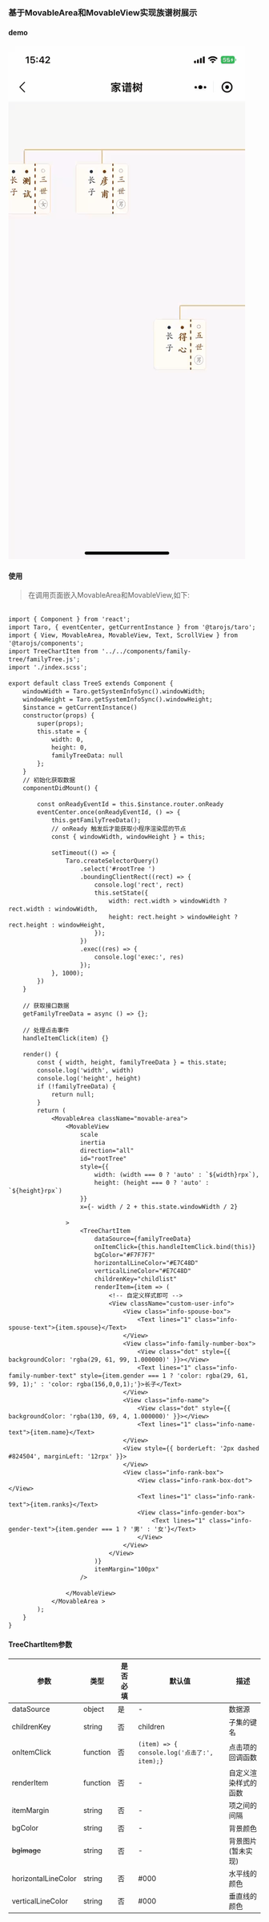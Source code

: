### 基于MovableArea和MovableView实现族谱树展示

#### demo

![Alt Text](https://github.com/suu1923/taro-tree/raw/master/readme-demo.gif)

#### 使用
> 在调用页面嵌入MovableArea和MovableView,如下:

```javasript

import { Component } from 'react';
import Taro, { eventCenter, getCurrentInstance } from '@tarojs/taro';
import { View, MovableArea, MovableView, Text, ScrollView } from '@tarojs/components';
import TreeChartItem from '../../components/family-tree/familyTree.js';
import './index.scss';

export default class TreeS extends Component {
	windowWidth = Taro.getSystemInfoSync().windowWidth;
	windowHeight = Taro.getSystemInfoSync().windowHeight;
	$instance = getCurrentInstance()
	constructor(props) {
		super(props);
		this.state = {
			width: 0,
			height: 0,
			familyTreeData: null
		};
	}
	// 初始化获取数据
	componentDidMount() {

		const onReadyEventId = this.$instance.router.onReady
		eventCenter.once(onReadyEventId, () => {
			this.getFamilyTreeData();
			// onReady 触发后才能获取小程序渲染层的节点
			const { windowWidth, windowHeight } = this;

			setTimeout(() => {
				Taro.createSelectorQuery()
					.select('#rootTree ')
					.boundingClientRect((rect) => {
						console.log('rect', rect)
						this.setState({
							width: rect.width > windowWidth ? rect.width : windowWidth,
							height: rect.height > windowHeight ? rect.height : windowHeight,
						});
					})
					.exec((res) => {
						console.log('exec:', res)
					});
			}, 1000);
		})
	}

    // 获取接口数据
	getFamilyTreeData = async () => {};

    // 处理点击事件
	handleItemClick(item) {}

	render() {
		const { width, height, familyTreeData } = this.state;
		console.log('width', width)
		console.log('height', height)
		if (!familyTreeData) {
			return null;
		}
		return (
			<MovableArea className="movable-area">
				<MovableView
					scale
					inertia
					direction="all"
					id="rootTree"
					style={{
						width: (width === 0 ? 'auto' : `${width}rpx`),
						height: (height === 0 ? 'auto' : `${height}rpx`)
					}}
					x={- width / 2 + this.state.windowWidth / 2}

				>           
					<TreeChartItem
						dataSource={familyTreeData}
						onItemClick={this.handleItemClick.bind(this)}
						bgColor="#F7F7F7"
						horizontalLineColor="#E7C48D"
						verticalLineColor="#E7C48D"
						childrenKey="childlist"
						renderItem={item => (
                            <!-- 自定义样式即可 -->
							<View className="custom-user-info">
								<View class="info-spouse-box">
									<Text lines="1" class="info-spouse-text">{item.spouse}</Text>
								</View>
								<View class="info-family-number-box">
									<View class="dot" style={{ backgroundColor: 'rgba(29, 61, 99, 1.000000)' }}></View>
									<Text lines="1" class="info-family-number-text" style={item.gender === 1 ? 'color: rgba(29, 61, 99, 1);' : 'color: rgba(156,0,0,1);'}>长子</Text>
								</View>
								<View class="info-name">
									<View class="dot" style={{ backgroundColor: 'rgba(130, 69, 4, 1.000000)' }}></View>
									<Text lines="1" class="info-name-text">{item.name}</Text>
								</View>
								<View style={{ borderLeft: '2px dashed #824504', marginLeft: '12rpx' }}>
								</View>
								<View class="info-rank-box">
									<View class="info-rank-box-dot"></View>
									<Text lines="1" class="info-rank-text">{item.ranks}</Text>
									<View class="info-gender-box">
										<Text lines="1" class="info-gender-text">{item.gender === 1 ? '男' : '女'}</Text>
									</View>
								</View>
							</View>
						)}
						itemMargin="100px"
					/>

				</MovableView>
			</MovableArea >
		);
	}
}
```

#### TreeChartItem参数

| 参数                | 类型     | 是否必填 | 默认值                                               | 描述                 |
| ------------------- | -------- | -------- | ---------------------------------------------------- | -------------------- |
| dataSource          | object   | 是       | -                                                    | 数据源               |
| childrenKey         | string   | 否       | children                                             | 子集的键名           |
| onItemClick         | function | 否       | ``` (item) => { console.log('点击了:', item);}   ``` | 点击项的回调函数     |
| renderItem          | function | 否       | -                                                    | 自定义渲染样式的函数 |
| itemMargin          | string   | 否       | -                                                    | 项之间的间隔         |
| bgColor             | string   | 否       | -                                                    | 背景颜色             |
| ~~bgImage~~         | string   | 否       | -                                                    | 背景图片(暂未实现)   |
| horizontalLineColor | string   | 否       | #000                                                 | 水平线的颜色         |
| verticalLineColor   | string   | 否       | #000                                                 | 垂直线的颜色         |
